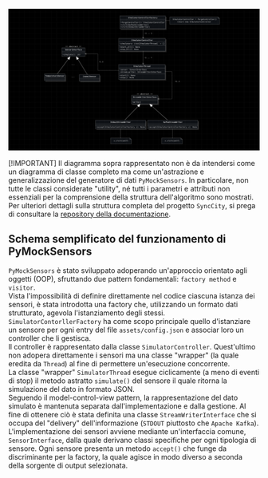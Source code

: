 ![UML semplificato del generatore dati](assets/uml.png)

[!IMPORTANT]
Il diagramma sopra rappresentato non è da intendersi come un diagramma di classe completo ma come un'astrazione e generalizzazione del generatore di dati `PyMockSensors`. In particolare, non tutte le classi considerate "utility", né tutti i parametri e attributi non essenziali per la comprensione della struttura dell'algoritmo sono mostrati. Per ulteriori dettagli sulla struttura completa del progetto `SyncCity`, si prega di consultare la [repository della documentazione](https://github.com/NaN1fy/docs).

## Schema semplificato del funzionamento di PyMockSensors
`PyMockSensors` è stato sviluppato adoperando un'approccio orientato agli oggetti (OOP), sfruttando due pattern fondamentali: `factory method` e `visitor`.  
Vista l'impossibilità di definire direttamente nel codice ciascuna istanza dei sensori, è stata introdotta una factory che, utilizzando un formato dati strutturato, agevola l'istanziamento degli stessi.  
`SimulatorContorllerFactory` ha come scopo principale quello d'istanziare un sensore per ogni entry del file `assets/config.json` e associar loro un controller che li gestisca.  
Il controller è rappresentato dalla classe `SimulatorController`. Quest'ultimo non adopera direttamente i sensori ma una classe "wrapper" (la quale eredita da `Thread`) al fine di permettere un'esecuzione concorrente.  
La classe "wrapper" `SimulatorThread` esegue ciclicamente (a meno di eventi di stop) il metodo astratto `simulate()` del sensore il quale ritorna la simulazione del dato in formato JSON.  
Seguendo il model-control-view pattern, la rappresentazione del dato simulato è mantenuta separata dall'implementazione e dalla gestione. Al fine di ottenere ciò è stata definita una classe `StreamWriterInterface` che si occupa del "delivery" dell'informazione (`STDOUT` piuttosto che `Apache Kafka`).  
L'implementazione dei sensori avviene mediante un'interfaccia comune, `SensorInterface`, dalla quale derivano classi specifiche per ogni tipologia di sensore.  Ogni sensore presenta un metodo `accept()` che funge da discriminante per la factory, la quale agisce in modo diverso a seconda della sorgente di output selezionata.